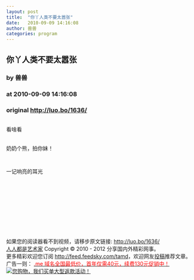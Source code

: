 ```yaml
---
layout: post
title:  "你丫人类不要太嚣张"
date:   2010-09-09 14:16:08
author: 兽兽
categories: program
---
```


## 你丫人类不要太嚣张
### by 兽兽
### at 2010-09-09 14:16:08
### original <http://luo.bo/1636/>

<p><img src="http://dulei.si/files/051ed72d1967a50addde9be055fceb28.jpg" alt=""></p><p>看啥看<br> <span></span><br> <img src="http://dulei.si/files/38817ac5085cb8a4685cee1fe791932d.jpg" alt=""></p><p>奶奶个熊，拍你妹！</p><p><img src="http://dulei.si/files/b6dd85fa871c55af537db7c4d531145d.jpg" alt=""></p><p><img src="http://dulei.si/files/e76a394904cae511c7992dbc2f7d0713.jpg" alt=""></p><p>一记响亮的耳光</p><p><img src="http://dulei.si/files/32f68b3ed7d0939cbf3740c6510d6014.jpg" alt=""></p><p><img src="http://dulei.si/files/87cc3afb65e1c398dc7ad81af7114797.jpg" alt=""></p><p><img src="http://dulei.si/files/4a91bd6857b5702ac4aa815644fc26b1.jpg" alt=""></p><p><img src="http://dulei.si/files/382d8acddef17790fd57cbfd170f71bc.jpg" alt=""></p><p><img src="http://dulei.si/files/387b6995ea8dc071de3dabbedd9bdb1a.jpg" alt=""></p><p><img src="http://dulei.si/files/b2bc9d0c603f7a7d78d41fb670261f90.jpg" alt=""></p><p><img src="http://dulei.si/files/8645b55418b15c54feadd2e8865e4efb.jpg" alt=""></p><p><img src="http://dulei.si/files/86bfff596c9b032639aa142911703f74.jpg" alt=""></p><p><img src="http://dulei.si/files/13ed8424e0d0859e1200dcc5f759f191.jpg" alt=""></p><p><img src="http://dulei.si/files/7d58cf3aee7efae0615c18ec670529c6.jpg" alt=""></p><p><img src="http://dulei.si/files/b37136ce5e89cffc74bd9c69ac67dbf3.jpg" alt=""></p><p>如果您的阅读器看不到视频，请移步原文链接: <a href="http://luo.bo/1636/">http://luo.bo/1636/</a> <br> <a href="http://luo.bo/">人人都是艺术家</a> Copyright ©   2010 - 2012 分享国内外精彩网事。<br> 更多精彩欢迎您订阅 <a href="http://feed.feedsky.com/tamd">http://feed.feedsky.com/tamd</a>，欢迎网友<a href="http://luo.bo/delivery/">投稿</a>推荐文章。<br> 广告一则： <a href="http://zi.mu/domain"><font color="red">.me 域名全国最低价，首年仅需40元，续费130元促销中！</font></a><br> <a href="http://8.nf/1ww" title="您购物，我们买单大型返款活动！"><img src="http://dulei.si/files/d31ce66350773894f74b3b7a68258321.gif" alt="您购物，我们买单大型返款活动！" title="您购物，我们买单大型返款活动！" border="0"></a></p>